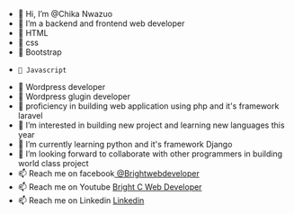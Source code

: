 - 👋 Hi, I’m @Chika Nwazuo
- 🌱 I’m a backend and frontend web developer
- 🌱 HTML
- 🌱 css
- 🌱 Bootstrap
-     🌱 Javascript
- 🌱 Wordpress developer
- 🌱 Wordpress glugin developer
- 🌱 proficiency in building web application using php and it's framework laravel
- 👀 I’m interested in building new project  and learning new languages this year
- 🌱 I’m currently learning python and it's framework Django
- 💞️ I’m looking forward to collaborate with other programmers in building world class project
- 📫 Reach me on facebook<a href="https://web.facebook.com/Brightwebdeveloper"> @Brightwebdeveloper</a>
- 📫 Reach me on Youtube <a href="https://www.youtube.com/channel/UCfyW4G1rAZdxfRggYWGbHvg">Bright C Web Developer</a>
- 📫 Reach me on Linkedin <a href="https://www.linkedin.com/in/chika-nwazuo-8b43b811b/">Linkedin</a>

<!---
Bright11/Bright11 is a ✨ special ✨ repository because its `README.md` (this file) appears on your GitHub profile.
You can click the Preview link to take a look at your changes.
--->
